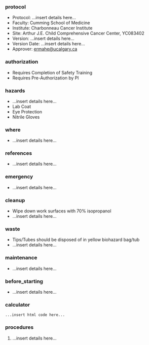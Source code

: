
### protocol
- Protocol: ...insert details here...
- Faculty: Cumming School of Medicine
- Institute: Charbonneau Cancer Institute
- Site: Arthur J.E. Child Comprehensive Cancer Center, YC083402
- Version: ...insert details here...
- Version Date: ...insert details here...
- Approver: ermahe@ucalgary.ca

### authorization
- Requires Completion of Safety Training
- Requires Pre-Authorization by PI

### hazards
- ...insert details here...
- Lab Coat
- Eye Protection
- Nitrile Gloves

### where
- ...insert details here...

### references
- ...insert details here...

### emergency
- ...insert details here...

### cleanup
- Wipe down work surfaces with 70% isopropanol
- ...insert details here...

### waste
- Tips/Tubes should be disposed of in yellow biohazard bag/tub
- ...insert details here...

### maintenance
- ...insert details here...

### before_starting
- ...insert details here...

### calculator
~~~~
...insert html code here...
~~~~

### procedures
1. ...insert details here...
